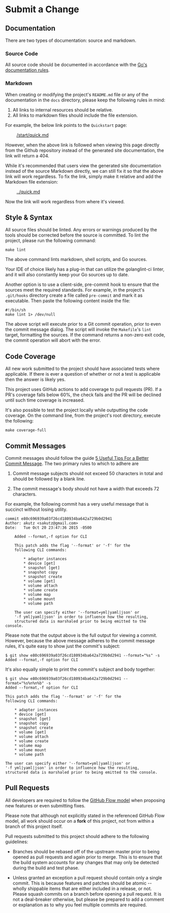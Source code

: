 # Submit a Change


## Documentation

There are two types of documentation: source and markdown.

### Source Code

All source code should be documented in accordance with the [Go's documentation rules](http://blog.golang.org/godoc-documenting-go-code).

### Markdown

When creating or modifying the project's `README.md` file or any of the documentation in the `docs` directory, please keep the following rules in mind:

1. All links to internal resources should be relative.
1. All links to markdown files should include the file extension.

For example, the below link points to the `Quickstart` page:

&nbsp;&nbsp;&nbsp;&nbsp;&nbsp;&nbsp;&nbsp;&nbsp;
[/start/quick.md](/start/quick.md)

However, when the above link is followed when viewing this page directly from the Github repository instead of the generated site documentation, the link will return a 404.

While it's recommended that users view the generated site documentation instead of the source Markdown directly, we can still fix it so that the above link will work regardless. To fix the link, simply make it relative and add the Markdown file extension:

&nbsp;&nbsp;&nbsp;&nbsp;&nbsp;&nbsp;&nbsp;&nbsp;
[../quick.md](../quick.md)

Now the link will work regardless from where it's viewed.

## Style & Syntax

All source files should be linted. Any errors or warnings produced by the tools should be corrected before the source is committed. To lint the project, please run the following command:

```shell
make lint
```

The above command lints markdown, shell scripts, and Go sources.

Your IDE of choice likely has a plug-in that can utilize the golanglint-ci linter, and it will also constantly keep your Go sources up to date.

Another option is to use a client-side, pre-commit hook to ensure that the sources meet the required standards. For example, in the project's `.git/hooks` directory create a file called `pre-commit` and mark it as executable. Then paste the following content inside the file:

```shell
#!/bin/sh
make lint 1> /dev/null
```

The above script will execute prior to a Git commit operation, prior to even the commit message dialog. The script will invoke the `Makefile`'s `lint` target, formatting the sources. If the command returns a non-zero exit code, the commit operation will abort with the error.

## Code Coverage

All new work submitted to the project should have associated tests where applicable. If there is ever a question of whether or not a test is applicable then the answer is likely yes.

This project uses GitHub actions to add coverage to pull requests (PR). If a PR's coverage falls below 60%, the check fails and the PR will be declined until such time coverage is increased.

It's also possible to test the project locally while outputting the code coverage. On the command line, from the project's root directory, execute the following:

```shell
make coverage-full
```

## Commit Messages

Commit messages should follow the guide [5 Useful Tips For a Better Commit Message](https://robots.thoughtbot.com/5-useful-tips-for-a-better-commit-message).
The two primary rules to which to adhere are  

  1. Commit message subjects should not exceed 50 characters in total and should be followed by a blank line.

  2. The commit message's body should not have a width that exceeds 72 characters.

For example, the following commit has a very useful message that is succinct
without losing utility.

```text
commit e80c696939a03f26cd180934ba642a729b0d2941
Author: akutz <sakutz@gmail.com>
Date:   Tue Oct 20 23:47:36 2015 -0500

    Added --format,-f option for CLI

    This patch adds the flag '--format' or '-f' for the
    following CLI commands:

        * adapter instances
        * device [get]
        * snapshot [get]
        * snapshot copy
        * snapshot create
        * volume [get]
        * volume attach
        * volume create
        * volume map
        * volume mount
        * volume path

    The user can specify either '--format=yml|yaml|json' or
    '-f yml|yaml|json' in order to influence how the resulting,
    structured data is marshaled prior to being emitted to the console.
```

Please note that the output above is the full output for viewing a commit. However, because the above message adheres to the commit message rules, it's quite easy to show just the commit's subject:

```shell
$ git show e80c696939a03f26cd180934ba642a729b0d2941 --format="%s" -s
Added --format,-f option for CLI
```

It's also equally simple to print the commit's subject and body together:

```shell
$ git show e80c696939a03f26cd180934ba642a729b0d2941 --format="%s%n%n%b" -s
Added --format,-f option for CLI

This patch adds the flag '--format' or '-f' for the
following CLI commands:

    * adapter instances
    * device [get]
    * snapshot [get]
    * snapshot copy
    * snapshot create
    * volume [get]
    * volume attach
    * volume create
    * volume map
    * volume mount
    * volume path

The user can specify either '--format=yml|yaml|json' or
'-f yml|yaml|json' in order to influence how the resulting,
structured data is marshaled prior to being emitted to the console.
```

## Pull Requests

All developers are required to follow the [GitHub Flow model](https://guides.github.com/introduction/flow/) when proposing new features or even submitting fixes.

Please note that although not explicitly stated in the referenced GitHub Flow model, all work should occur on a __fork__ of this project, not from within a branch of this project itself.

Pull requests submitted to this project should adhere to the following guidelines:

* Branches should be rebased off of the upstream master prior to being opened as pull requests and again prior to merge. This is to ensure that the build system accounts for any changes that may only be detected during the build and test phase.

* Unless granted an exception a pull request should contain only a single commit. This is because features and patches should be atomic -- wholly shippable items that are either included in a release, or not. Please squash commits on a branch before opening a pull request. It is not a deal-breaker otherwise, but please be prepared to add a comment or explanation as to why you feel multiple commits are required.
